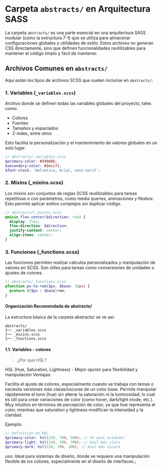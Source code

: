 # Carpeta `abstracts/` en Arquitectura SASS

La carpeta `abstracts/` es una parte esencial en una arquitectura SASS modular (como la estructura 7-1) que se utiliza para almacenar configuraciones globales y utilidades de estilo. Estos archivos no generan CSS directamente, sino que definen funcionalidades reutilizables para mantener el código limpio y fácil de mantener.

## Archivos Comunes en `abstracts/`

Aquí están los tipos de archivos SCSS que suelen incluirse en `abstracts/`:

### 1. Variables (`_variables.scss`)

Archivo donde se definen todas las variables globales del proyecto, tales como:

- Colores
- Fuentes
- Tamaños y espaciados
- Z-index, entre otros

Esto facilita la personalización y el mantenimiento de valores globales en un solo lugar.

```scss
// abstracts/_variables.scss
$primary-color: #3498db;
$secondary-color: #2ecc71;
$font-stack: 'Helvetica, Arial, sans-serif';
```

### 2. Mixins (\_mixins.scss)

Los mixins son conjuntos de reglas SCSS reutilizables para tareas repetitivas o con parámetros, como media queries, animaciones y flexbox. Esto permite aplicar estilos complejos sin duplicar código.

```scss
// abstracts/\_mixins.scss
@mixin flex-center($direction: row) {
  display: flex;
  flex-direction: $direction;
  justify-content: center;
  align-items: center;
}
```

### 3. Funciones (\_functions.scss)

Las funciones permiten realizar cálculos personalizados y manipulación de valores en SCSS. Son útiles para tareas como conversiones de unidades o ajustes de colores.

```scss
// abstracts/_functions.scss
@function px-to-rem($px, $base: 16px) {
  @return #{$px / $base}rem;
}
```

#### Organización Recomendada de abstracts/

La estructura básica de la carpeta abstracts/ se ve así:

```
abstracts/
├── _variables.scss
├── _mixins.scss
├── _functions.scss
```

#### 1.1. Variables - colores

> ¿Por qué HSL?

HSL (Hue, Saturation, Lightness) - Mejor opción para flexibilidad y manipulación
Ventajas:

Facilita el ajuste de colores, especialmente cuando se trabaja con temas o necesita versiones más claras/oscuras de un color base.
Permite manipular rápidamente el tono (hue) sin alterar la saturación ni la luminosidad, lo cual es útil para crear variaciones de color (como hover, dark/light mode, etc.).
Muy intuitivo en términos de percepción de color, ya que hue representa el color, mientras que saturation y lightness modifican la intensidad y la claridad.

Ejemplo:

```scss
// Definición en HSL
$primary-color: hsl(210, 70%, 50%); // Un azul estándar
$primary-light: hsl(210, 70%, 70%); // Azul más claro
$primary-dark: hsl(210, 70%, 30%); // Azul más oscuro
```

uso: Ideal para sistemas de diseño, donde se requiere una manipulación flexible
de los colores, especialmente en el diseño de interfaces.;
